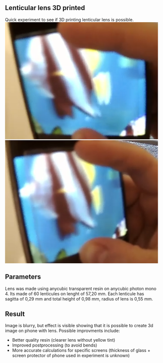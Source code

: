 ## Lenticular lens 3D printed
Quick experiment to see if 3D printing lenticular lens is possible.
![alt text](https://github.com/Artur-Panasiuk/Lenticular_lens_experiment/blob/main/img1.PNG "View 1")
![alt text](https://github.com/Artur-Panasiuk/Lenticular_lens_experiment/blob/main/img2.PNG "View 2")
## Parameters
Lens was made using anycubic transparent resin on anycubic photon mono 4. Its made of 60 lenticules on lenght of 57,20 mm. Each lenticule has sagitta of 0,29 mm and total height of 0,98 mm, radius of lens is 0,55 mm.
## Result
Image is blurry, but effect is visible showing that it is possible to create 3d image on phone with lens. Possible improvments include:
- Better quality resin (clearer lens without yellow tint)
- Improved postprocessing (to avoid bends)
- More accurate calculations for specific screens (thickness of glass + screen protector of phone used in experiment is unknown)
